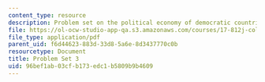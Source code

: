 ```yaml
---
content_type: resource
description: Problem set on the political economy of democratic countries.
file: https://ol-ocw-studio-app-qa.s3.amazonaws.com/courses/17-812j-collective-choice-i-fall-2008/96bef1ab03cfb173edc1b5809b9b4609_pset3.pdf
file_type: application/pdf
parent_uid: f6d44623-883d-33d8-5a6e-8d3437770c0b
resourcetype: Document
title: Problem Set 3
uid: 96bef1ab-03cf-b173-edc1-b5809b9b4609
---
```

